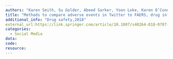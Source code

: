```yaml
---
authors: "Karen Smith, Su Golder, Abeed Sarker, Yoon Loke, Karen O’Connor, Graciela Gonzalez-Hernandez"
title: "Methods to compare adverse events in Twitter to FAERS, drug information databases, and systematic reviews: proof of concept with adalimumab."
additional_info: "Drug safety,2018"
external_url:https://link.springer.com/article/10.1007/s40264-018-0707-6
categories:
  - Social Media
data:
code:
resource:
---
```

